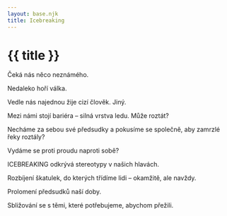 ```yaml
---
layout: base.njk
title: Icebreaking
---
```


# {{ title }}

Čeká nás něco neznámého. 

Nedaleko hoří válka. 

Vedle nás najednou žije cizí člověk. Jiný. 

Mezi námi stojí bariéra – silná vrstva ledu. Může roztát? 

Necháme za sebou své předsudky a pokusíme se společně, aby zamrzlé řeky roztály?

Vydáme se proti proudu naproti sobě?

ICEBREAKING odkrývá stereotypy v našich hlavách. 

Rozbíjení škatulek, do kterých třídíme lidi – okamžitě, ale navždy.

Prolomení předsudků naší doby. 

Sbližování se s těmi, které potřebujeme, abychom přežili. 